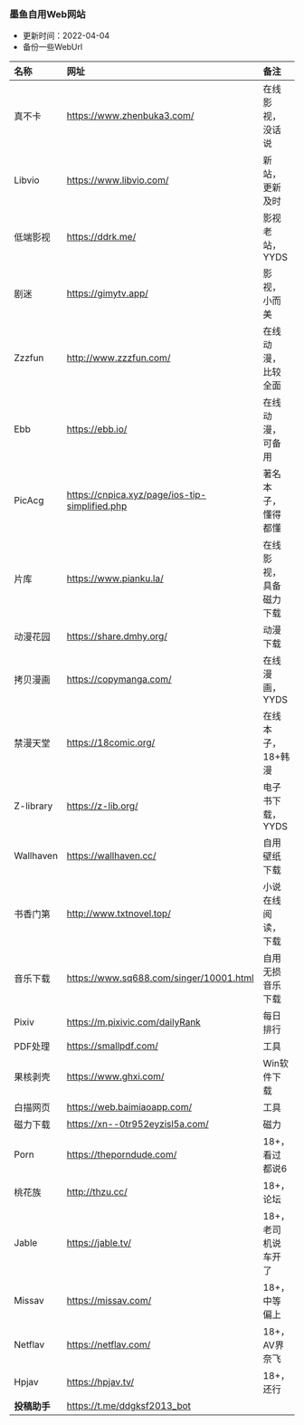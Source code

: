 ### 墨鱼自用Web网站
* 更新时间：2022-04-04
* 备份一些WebUrl

| 名称 | 网址 | 备注 |
| :-- | :-- | :-- |
| 真不卡 | https://www.zhenbuka3.com/ |  在线影视，没话说 |
|  Libvio |   https://www.libvio.com/ |   新站，更新及时 | 
|  低端影视 |   https://ddrk.me/ | 影视老站，YYDS  | 
|  剧迷 |   https://gimytv.app/ | 影视，小而美  | 
| Zzzfun | http://www.zzzfun.com/ |  在线动漫，比较全面|
| Ebb | https://ebb.io/ | 在线动漫，可备用 |
|  PicAcg |  https://cnpica.xyz/page/ios-tip-simplified.php | 著名本子，懂得都懂 |
| 片库 | https://www.pianku.la/ | 在线影视，具备磁力下载 |
| 动漫花园 |  https://share.dmhy.org/ | 动漫下载 |
|  拷贝漫画 |  https://copymanga.com/ |  在线漫画，YYDS |
|  禁漫天堂|  https://18comic.org/ | 在线本子，18+韩漫 |
|  Z-library|  https://z-lib.org/ | 电子书下载，YYDS |
|  Wallhaven |  https://wallhaven.cc/ |  自用壁纸下载 |
|  书香门第|  http://www.txtnovel.top/ |  小说在线阅读，下载 |
|  音乐下载|  https://www.sq688.com/singer/10001.html | 自用无损音乐下载 |
| Pixiv |  https://m.pixivic.com/dailyRank | 每日排行 |
|  PDF处理|  https://smallpdf.com/ | 工具 |
|  果核剥壳|  https://www.ghxi.com/ | Win软件下载 |
|  白描网页 |  https://web.baimiaoapp.com/ | 工具 |
|  磁力下载|  https://xn--0tr952eyzisl5a.com/ | 磁力 |
|  Porn |  https://theporndude.com/ |  18+，看过都说6 |
| 桃花族 | http://thzu.cc/ | 18+，论坛 |
| Jable | https://jable.tv/ | 18+，老司机说车开了 |
| Missav | https://missav.com/ | 18+，中等偏上 |
| Netflav | https://netflav.com/ | 18+，AV界奈飞 |
| Hpjav | https://hpjav.tv/ | 18+，还行 |
|  **投稿助手**|  https://t.me/ddgksf2013_bot |  |   
